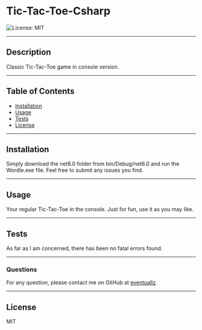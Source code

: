 # Tic-Tac-Toe-Csharp

![License: MIT](https://img.shields.io/badge/License-MIT-yellow.svg)

---

## Description
  
Classic Tic-Tac-Toe game in console version.


---
## Table of Contents

- [Installation](#installation)
- [Usage](#usage)
- [Tests](#tests)
- [License](#license)

---
## Installation

Simply download the net6.0 folder from bin/Debug/net6.0 and run the Wordle.exe file. Feel free to submit any issues you find.


---
## Usage

Your regular Tic-Tac-Toe in the console. Just for fun, use it as you may like.


---
## Tests

As far as I am concerned, there has been no fatal errors found.


---
### Questions

For any question, please contact me on GitHub at [eventuallz](https://github.com/eventuallz).


---
## License

MIT
